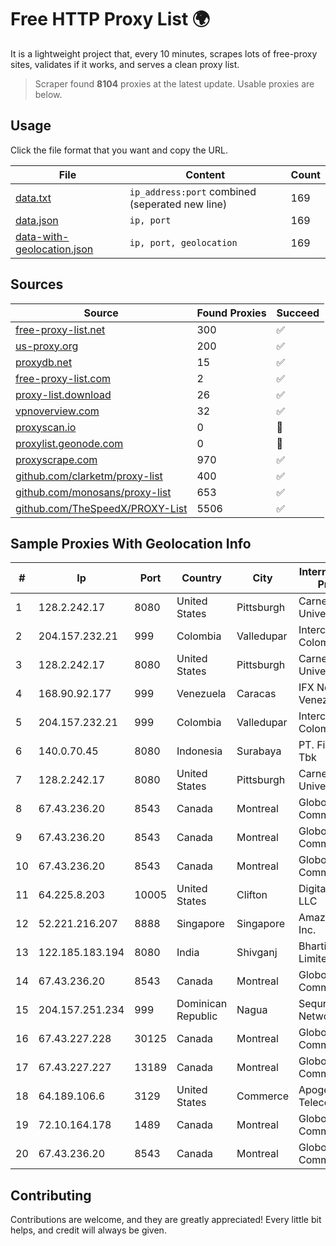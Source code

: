
# Free HTTP Proxy List 🌍

It is a lightweight project that, every 10 minutes, scrapes lots of free-proxy sites, validates if it works, and serves a clean proxy list.


> Scraper found **8104** proxies at the latest update. Usable proxies are below.

## Usage

Click the file format that you want and copy the URL.


|File|Content|Count|
|----|-------|-----|
|[data.txt](https://raw.githubusercontent.com/themiralay/Proxy-List-World/master/data.txt)|`ip_address:port` combined (seperated new line)|169|
|[data.json](https://raw.githubusercontent.com/themiralay/Proxy-List-World/master/data.json)|`ip, port`|169|
|[data-with-geolocation.json](https://raw.githubusercontent.com/themiralay/Proxy-List-World/master/data-with-geolocation.json)|`ip, port, geolocation`|169|

## Sources

|Source|Found Proxies|Succeed|
|------|-------------|-------|
|[free-proxy-list.net](https://free-proxy-list.net)|300|✅|
|[us-proxy.org](https://www.us-proxy.org)|200|✅|
|[proxydb.net](http://proxydb.net)|15|✅|
|[free-proxy-list.com](https://free-proxy-list.com/?page=&port=&type%5B%5D=http&type%5B%5D=https&up_time=0&search=Search)|2|✅|
|[proxy-list.download](https://www.proxy-list.download/HTTP)|26|✅|
|[vpnoverview.com](https://vpnoverview.com/privacy/anonymous-browsing/free-proxy-servers)|32|✅|
|[proxyscan.io](https://www.proxyscan.io)|0|🚫|
|[proxylist.geonode.com](https://proxylist.geonode.com/api/proxy-list?limit=300&page=1&sort_by=lastChecked&sort_type=desc&protocols=http,https)|0|🚫|
|[proxyscrape.com](https://api.proxyscrape.com/v2/?request=displayproxies&protocol=http&timeout=10000&country=all&ssl=all&anonymity=all)|970|✅|
|[github.com/clarketm/proxy-list](https://raw.githubusercontent.com/clarketm/proxy-list/master/proxy-list-raw.txt)|400|✅|
|[github.com/monosans/proxy-list](https://raw.githubusercontent.com/monosans/proxy-list/main/proxies/http.txt)|653|✅|
|[github.com/TheSpeedX/PROXY-List](https://raw.githubusercontent.com/TheSpeedX/PROXY-List/master/http.txt)|5506|✅|


## Sample Proxies With Geolocation Info

|#|Ip|Port|Country|City|Internet Service Provider|
|-|--|----|-------|----|-------------------------|
|1|128.2.242.17|8080|United States|Pittsburgh|Carnegie Mellon University|
|2|204.157.232.21|999|Colombia|Valledupar|Intercol Colombia|
|3|128.2.242.17|8080|United States|Pittsburgh|Carnegie Mellon University|
|4|168.90.92.177|999|Venezuela|Caracas|IFX Networks Venezuela C.A.|
|5|204.157.232.21|999|Colombia|Valledupar|Intercol Colombia|
|6|140.0.70.45|8080|Indonesia|Surabaya|PT. First Media, Tbk|
|7|128.2.242.17|8080|United States|Pittsburgh|Carnegie Mellon University|
|8|67.43.236.20|8543|Canada|Montreal|GloboTech Communications|
|9|67.43.236.20|8543|Canada|Montreal|GloboTech Communications|
|10|67.43.236.20|8543|Canada|Montreal|GloboTech Communications|
|11|64.225.8.203|10005|United States|Clifton|DigitalOcean, LLC|
|12|52.221.216.207|8888|Singapore|Singapore|Amazon.com, Inc.|
|13|122.185.183.194|8080|India|Shivganj|Bharti Airtel Limited|
|14|67.43.236.20|8543|Canada|Montreal|GloboTech Communications|
|15|204.157.251.234|999|Dominican Republic|Nagua|Sequre Networks SRL|
|16|67.43.227.228|30125|Canada|Montreal|GloboTech Communications|
|17|67.43.227.227|13189|Canada|Montreal|GloboTech Communications|
|18|64.189.106.6|3129|United States|Commerce|Apogee Telecom Inc.|
|19|72.10.164.178|1489|Canada|Montreal|GloboTech Communications|
|20|67.43.236.20|8543|Canada|Montreal|GloboTech Communications|



## Contributing

Contributions are welcome, and they are greatly appreciated! Every
little bit helps, and credit will always be given.

